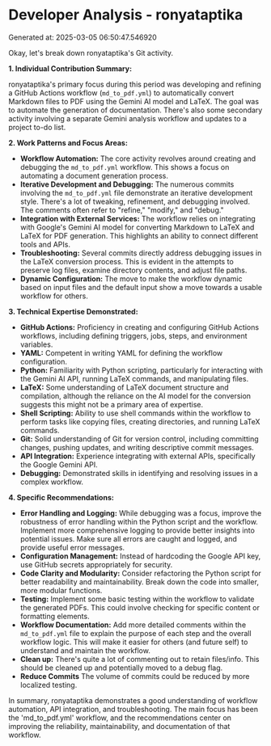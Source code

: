 # Developer Analysis - ronyataptika
Generated at: 2025-03-05 06:50:47.546920

Okay, let's break down ronyataptika's Git activity.

**1. Individual Contribution Summary:**

ronyataptika's primary focus during this period was developing and refining a GitHub Actions workflow (`md_to_pdf.yml`) to automatically convert Markdown files to PDF using the Gemini AI model and LaTeX.  The goal was to automate the generation of documentation.  There's also some secondary activity involving a separate Gemini analysis workflow and updates to a project to-do list.

**2. Work Patterns and Focus Areas:**

*   **Workflow Automation:**  The core activity revolves around creating and debugging the `md_to_pdf.yml` workflow. This shows a focus on automating a document generation process.
*   **Iterative Development and Debugging:**  The numerous commits involving the `md_to_pdf.yml` file demonstrate an iterative development style.  There's a lot of tweaking, refinement, and debugging involved.  The comments often refer to "refine," "modify," and "debug."
*   **Integration with External Services:**  The workflow relies on integrating with Google's Gemini AI model for converting Markdown to LaTeX and LaTeX for PDF generation. This highlights an ability to connect different tools and APIs.
*   **Troubleshooting:**  Several commits directly address debugging issues in the LaTeX conversion process. This is evident in the attempts to preserve log files, examine directory contents, and adjust file paths.
*   **Dynamic Configuration:** The move to make the workflow dynamic based on input files and the default input show a move towards a usable workflow for others.

**3. Technical Expertise Demonstrated:**

*   **GitHub Actions:**  Proficiency in creating and configuring GitHub Actions workflows, including defining triggers, jobs, steps, and environment variables.
*   **YAML:**  Competent in writing YAML for defining the workflow configuration.
*   **Python:**  Familiarity with Python scripting, particularly for interacting with the Gemini AI API, running LaTeX commands, and manipulating files.
*   **LaTeX:**  Some understanding of LaTeX document structure and compilation, although the reliance on the AI model for the conversion suggests this might not be a primary area of expertise.
*   **Shell Scripting:**  Ability to use shell commands within the workflow to perform tasks like copying files, creating directories, and running LaTeX commands.
*   **Git:**  Solid understanding of Git for version control, including committing changes, pushing updates, and writing descriptive commit messages.
*   **API Integration:**  Experience integrating with external APIs, specifically the Google Gemini API.
*   **Debugging:**  Demonstrated skills in identifying and resolving issues in a complex workflow.

**4. Specific Recommendations:**

*   **Error Handling and Logging:** While debugging was a focus, improve the robustness of error handling within the Python script and the workflow. Implement more comprehensive logging to provide better insights into potential issues. Make sure all errors are caught and logged, and provide useful error messages.
*   **Configuration Management:** Instead of hardcoding the Google API key, use GitHub secrets appropriately for security.
*   **Code Clarity and Modularity:**  Consider refactoring the Python script for better readability and maintainability. Break down the code into smaller, more modular functions.
*   **Testing:** Implement some basic testing within the workflow to validate the generated PDFs. This could involve checking for specific content or formatting elements.
*   **Workflow Documentation:**  Add more detailed comments within the `md_to_pdf.yml` file to explain the purpose of each step and the overall workflow logic.  This will make it easier for others (and future self) to understand and maintain the workflow.
*    **Clean up:** There's quite a lot of commenting out to retain files/info. This should be cleaned up and potentially moved to a debug flag.
*   **Reduce Commits** The volume of commits could be reduced by more localized testing.

In summary, ronyataptika demonstrates a good understanding of workflow automation, API integration, and troubleshooting. The main focus has been the 'md_to_pdf.yml' workflow, and the recommendations center on improving the reliability, maintainability, and documentation of that workflow.
